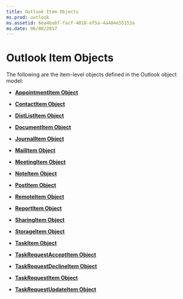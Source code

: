 ```yaml
---
title: Outlook Item Objects
ms.prod: outlook
ms.assetid: 6ea4babf-facf-4018-ef5a-4a484e55153a
ms.date: 06/08/2017
---
```



# Outlook Item Objects

The following are the item-level objects defined in the Outlook object model:


- **[AppointmentItem Object](appointmentitem-object-outlook.md)**
    
- **[ContactItem Object](contactitem-object-outlook.md)**
    
- **[DistListItem Object](distlistitem-object-outlook.md)**
    
- **[DocumentItem Object](documentitem-object-outlook.md)**
    
- **[JournalItem Object](journalitem-object-outlook.md)**
    
- **[MailItem Object](mailitem-object-outlook.md)**
    
- **[MeetingItem Object](meetingitem-object-outlook.md)**
    
- **[NoteItem Object](noteitem-object-outlook.md)**
    
- **[PostItem Object](postitem-object-outlook.md)**
    
- **[RemoteItem Object](remoteitem-object-outlook.md)**
    
- **[ReportItem Object](reportitem-object-outlook.md)**
    
- **[SharingItem Object](sharingitem-object-outlook.md)**
    
- **[StorageItem Object](storageitem-object-outlook.md)**
    
- **[TaskItem Object](taskitem-object-outlook.md)**
    
- **[TaskRequestAcceptItem Object](taskrequestacceptitem-object-outlook.md)**
    
- **[TaskRequestDeclineItem Object](taskrequestdeclineitem-object-outlook.md)**
    
- **[TaskRequestItem Object](taskrequestitem-object-outlook.md)**
    
- **[TaskRequestUpdateItem Object](taskrequestupdateitem-object-outlook.md)**
    




